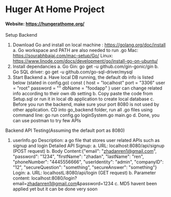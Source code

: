 # Huger At Home Project

#### Website: https://hungerathome.org/

Setup Backend
1. Download Go and install on local machine : https://golang.org/doc/install
	a. Go workspace and PATH are also needed to run .go
		Mac: https://sourabhbajaj.com/mac-setup/Go/
		Linux: https://www.linode.com/docs/development/go/install-go-on-ubuntu/
2. Install dependancies
	a. Go Gin: go get -u github.com/gin-gonic/gin
	b. Go SQL driver: go get -u github.com/go-sql-driver/mysql
3. Start Backend
	a. Have local DB running, the default db info is listed below (stated in config.go)
		const (
			host     = "localhost"
			port     = "3306"
			user     = "root"
			password = ""
			dbName   = "foodapp"
		)
		user can change related info according to their own db setting
	b. Copy paste the code from Setup.sql or run it in local db application to create local database
	c. Before you run the backend, make sure your port 8080 is not used by other application. CD into go_backend folder, run all .go files using command line: go run config.go loginSystem.go main.go
	d. Done, you can use postman to try few APIs

Backend API Testing(Assuming the default port as 8080)
1. userInfo.go
	Description: a go file that stores user related APIs such as signup and login
	Detailed API
		Signup:
			a. URL: localhost:8080/api/signup (POST request)
			b. Body Content:{"email": "zhadanren1@gmail.com", "password": "1234", "firstName": "zhadan", "lastName": "ren", "phoneNumber": "4445556666", "userIdentity": "admin", "companyID": "12", "secureQuestion": "something", "secureAnswer": "something"}
		Login:
			a. URL: localhostL:8080/api/login (GET request)
			b. Parameter content: localhost:8080/login?email=zhadanren1@gmail.com&password=1234
			c. MD5 havent been applied yet but it can be done very soon

